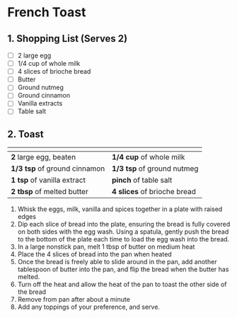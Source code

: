 # French Toast

## 1. Shopping List (Serves 2)
- [ ] 2 large egg
- [ ] 1/4 cup of whole milk
- [ ] 4 slices of brioche bread
- [ ] Butter
- [ ] Ground nutmeg
- [ ] Ground cinnamon
- [ ] Vanilla extracts
- [ ] Table salt

## 2. Toast
|<!-- -->|<!-- -->|
|---|---|
| **2** large egg, beaten | **1/4 cup** of whole milk| 
| **1/3 tsp** of ground cinnamon | **1/3 tsp** of ground nutmeg |
| **1 tsp** of vanilla extract| **pinch** of table salt|
| **2 tbsp** of melted butter | **4 slices** of brioche bread |

1. Whisk the eggs, milk, vanilla and spices together in a plate with raised edges
2. Dip each slice of bread into the plate, ensuring the bread is fully covered on both sides with the egg wash. Using a spatula, gently push the bread to the bottom of the plate each time to load the egg wash into the bread.
3. In a large nonstick pan, melt 1 tbsp of butter on medium heat
4. Place the 4 slices of bread into the pan when heated
5. Once the bread is freely able to slide around in the pan, add another tablespoon of butter into the pan, and flip the bread when the butter has melted.
6. Turn off the heat and allow the heat of the pan to toast the other side of the bread
7. Remove from pan after about a minute
8. Add any toppings of your preference, and serve.